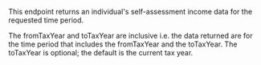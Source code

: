 <p>This endpoint returns an individual's self-assessment income data for the requested time period.</p>
<p>The fromTaxYear and toTaxYear are inclusive i.e. the data returned are for the time period that includes the fromTaxYear and the toTaxYear. The toTaxYear is optional; the default is the current tax year.</p>